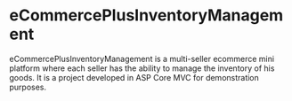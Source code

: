 # eCommercePlusInventoryManagement
eCommercePlusInventoryManagement is a multi-seller ecommerce mini platform where each seller has the ability to manage the inventory of his goods. It is a project developed in ASP Core MVC for demonstration purposes.
